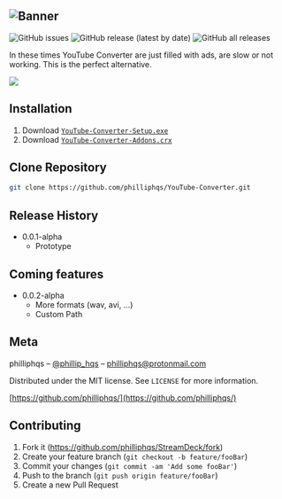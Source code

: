 ![Banner](https://github.com/philliphqs/YouTube-Converter/blob/master/resources/banner.png)
---
![GitHub issues](https://img.shields.io/github/issues/philliphqs/YouTube-Converter?style=flat-square)
![GitHub release (latest by date)](https://img.shields.io/github/v/release/philliphqs/YouTube-Converter?style=flat-square)
![GitHub all releases](https://img.shields.io/github/downloads/philliphqs/YouTube-Converter/total?style=flat-square)

In these times YouTube Converter are just filled with ads, are slow or not working. This is the perfect alternative.

![](https://i.imgur.com/pwd5kjg.png)


## Installation

  1. Download [``YouTube-Converter-Setup.exe``](https://github.com/philliphqs/)
  2. Download [``YouTube-Converter-Addons.crx``](https://github.com/philliphqs/)

## Clone Repository

```sh
git clone https://github.com/philliphqs/YouTube-Converter.git
```

## Release History

* 0.0.1-alpha
    * Prototype

## Coming features
* 0.0.2-alpha
    * More formats (wav, avi, ...)
    * Custom Path

## Meta

philliphqs – [@phillip_hqs](https://twitter.com/philliphqs) – [philliphqs@protonmail.com](mailto:philliphqs@protonmail.com)

Distributed under the MIT license. See ``LICENSE`` for more information.

[https://github.com/philliphqs/](https://github.com/philliphqs/)

## Contributing

1. Fork it (<https://github.com/philliphqs/StreamDeck/fork>)
2. Create your feature branch (`git checkout -b feature/fooBar`)
3. Commit your changes (`git commit -am 'Add some fooBar'`)
4. Push to the branch (`git push origin feature/fooBar`)
5. Create a new Pull Request
